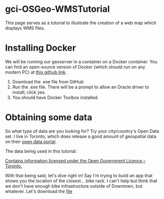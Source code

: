 # gci-OSGeo-WMSTutorial

This page serves as a tutorial to illustrate the creation of a web map which displays WMS files.

# Installing Docker

We will be running our geoserver in a container on a Docker container. You can find an open-source version of Docker (which should run on any modern PC) at [this github link](https://github.com/docker/toolbox/releases).

1. Download the .exe file from GitHub
2. Run the .exe file. There will be a prompt to allow an Oracle driver to install; click yes.
3. You should have Docker Toolbox installed.

# Obtaining some data

So what type of data are you looking for? Try your city/country's Open Data set. I live in Toronto, which does release a good amount of geospatial data on their [open data portal](https://open.toronto.ca/).

The data being used in this tutorial:

[Contains information licensed under the Open Government Licence – Toronto.](https://www.toronto.ca/city-government/data-research-maps/open-data/open-data-licence/)

With that being said, let's dive right in! Say I'm trying to build an app that shows you the location of the closest... bike rack. I can't help but think that we don't have enough bike infrastructure outside of Downtown, but whatever. Let's download the [file](https://ckan0.cf.opendata.inter.prod-toronto.ca/download_resource/c9568d88-dfb0-4422-813a-973a612717b1)
